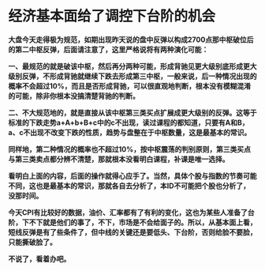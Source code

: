 经济基本面给了调控下台阶的机会
====



**大盘今天走得极为规范，如期出现昨天说的盘中反弹以构成2700点那中枢破位后的第二中枢反弹，后面请注意了，这里严格说将有两种演化可能：**

**一、最规范的就是破该中枢，然后再分两种可能，形成背驰见更大级别底形成更大级别反弹，不形成背驰就继续下跌去形成第三中枢，一般来说，后一种情况出现的概率不会超过10%，而且是否形成背驰，可以很直观地判断，根本没有模糊混淆的可能，除非你根本没搞清楚背驰的判断。**

**二、不大规范地的，就是直接从该中枢第三类买点扩展成更大级别的反弹。这等于标准的下跌走势a+A+b+B+c中的c不出现，读过课程的都知道，只要有A和B，a、c不出现不改变下跌的性质，趋势与盘整在于中枢数量，这是最基本的常识。**

**同样地，第二种情况的概率也不超过10%，按中枢震荡的判别原则，第三类买点与第三类卖点都分辨不清楚，那就根本没看明白课程，补课是唯一选择。**

**看明白上面的内容，后面的操作就得心应手了。当然，具体个股与指数的节奏可能不同，这也是最基本的常识，那就各自去分析了，本ID不可能把个股也分析了，没那时间。**

**今天CPI有比较好的数据，油价、汇率都有了有利的变化，这也为某些人准备了台阶，下不下就是他们的事了，不下，市场是不会给面子的。所以，从基本面上看，短线反弹是有了些条件了，但中线的关键还是要低头、下台阶，否则给脸不要脸，只能撕破脸了。**

**不说了，看着办吧。**
